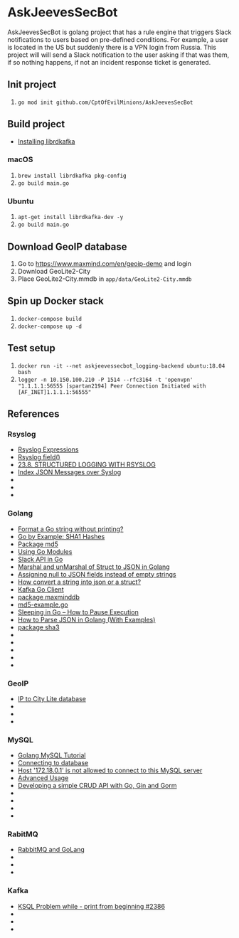 # AskJeevesSecBot

AskJeevesSecBot is golang project that has a rule engine that triggers Slack notifications to users based on pre-defined conditions. For example, a user is located in the US but suddenly there is a VPN login from Russia. This project will will send a Slack notification to the user asking if that was them, if so nothing happens, if not an incident response ticket is generated.


## Init project
1. `go mod init github.com/CptOfEvilMinions/AskJeevesSecBot`

## Build project
* [Installing librdkafka](https://github.com/confluentinc/confluent-kafka-go#getting-started)

### macOS
1. `brew install librdkafka pkg-config`
1. `go build main.go`

### Ubuntu
1. `apt-get install librdkafka-dev -y`
1. `go build main.go`

## Download GeoIP database
1. Go to https://www.maxmind.com/en/geoip-demo and login
1. Download GeoLite2-City
1. Place GeoLite2-City.mmdb in `app/data/GeoLite2-City.mmdb`

## Spin up Docker stack
1. `docker-compose build`
1. `docker-compose up -d`

## Test setup
1. `docker run -it --net askjeevessecbot_logging-backend ubuntu:18.04 bash`
1. `logger -n 10.150.100.210 -P 1514 --rfc3164 -t 'openvpn' "1.1.1.1:56555 [spartan2194] Peer Connection Initiated with [AF_INET]1.1.1.1:56555"`

## References
### Rsyslog
* [Rsyslog Expressions](https://www.rsyslog.com/doc/v8-stable/rainerscript/expressions.html)
* [Rsyslog field()](https://www.rsyslog.com/doc/v8-stable/rainerscript/functions/rs-field.html)
* [23.8. STRUCTURED LOGGING WITH RSYSLOG](https://access.redhat.com/documentation/en-us/red_hat_enterprise_linux/7/html/system_administrators_guide/s1-structured_logging_with_rsyslog)
* [Index JSON Messages over Syslog](https://sematext.com/docs/logs/json-messages-over-syslog/)
* []()
* []()
* []()

### Golang
* [Format a Go string without printing?](https://stackoverflow.com/questions/11123865/format-a-go-string-without-printing)
* [Go by Example: SHA1 Hashes](https://gobyexample.com/sha1-hashes)
* [Package md5](https://golang.org/pkg/crypto/md5/)
* [Using Go Modules](https://blog.golang.org/using-go-modules)
* [Slack API in Go](https://github.com/slack-go/slack)
* [Marshal and unMarshal of Struct to JSON in Golang](https://www.restapiexample.com/golang-tutorial/marshal-and-unmarshal-of-struct-data-using-golang/)
* [Assigning null to JSON fields instead of empty strings](https://stackoverflow.com/questions/31048557/assigning-null-to-json-fields-instead-of-empty-strings)
* [How convert a string into json or a struct?](https://forum.golangbridge.org/t/how-convert-a-string-into-json-or-a-struct/3457)
* [Kafka Go Client](https://docs.confluent.io/current/clients/go.html)
* [package maxminddb](https://pkg.go.dev/github.com/oschwald/maxminddb-golang?tab=doc#example-Reader.Lookup-Interface)
* [md5-example.go](https://gist.github.com/sergiotapia/8263278)
* [Sleeping in Go – How to Pause Execution](https://golangcode.com/sleeping-with-go/)
* [How to Parse JSON in Golang (With Examples)](https://www.sohamkamani.com/blog/2017/10/18/parsing-json-in-golang/)
* [package sha3](https://pkg.go.dev/golang.org/x/crypto/sha3?tab=overview)
* []()
* []()
* []()
* []()
* []()

### GeoIP
* [IP to City Lite database](https://db-ip.com/db/download/ip-to-city-lite)
* []()
* []()
* []()

### MySQL 
* [Golang MySQL Tutorial](https://tutorialedge.net/golang/golang-mysql-tutorial/)
* [Connecting to database](http://gorm.io/docs/connecting_to_the_database.html)
* [Host '172.18.0.1' is not allowed to connect to this MySQL server](https://github.com/docker-library/mysql/issues/275)
* [Advanced Usage](http://jinzhu.me/gorm/advanced.html#compose-primary-key)
* [Developing a simple CRUD API with Go, Gin and Gorm](https://medium.com/@cgrant/developing-a-simple-crud-api-with-go-gin-and-gorm-df87d98e6ed1)
* []()
* []()
* []()
* []()

### RabitMQ
* [RabbitMQ and GoLang](https://www.rabbitmq.com/tutorials/tutorial-one-go.html)
* []()
* []()
* []()

### Kafka
* [KSQL Problem while - print <topic> from beginning #2386](https://github.com/confluentinc/ksql/issues/2386)
* []()
* []()
* []()